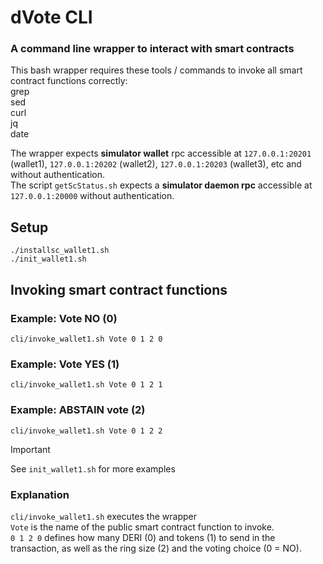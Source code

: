 # dVote CLI
### A command line wrapper to interact with smart contracts

This bash wrapper requires these tools / commands to invoke all smart contract functions correctly:<br>
grep<br>
sed<br>
curl<br>
jq<br>
date<br>

The wrapper expects **simulator wallet** rpc accessible at `127.0.0.1:20201` (wallet1), `127.0.0.1:20202` (wallet2), `127.0.0.1:20203` (wallet3), etc and without authentication.<br>
The script `getScStatus.sh` expects a **simulator daemon rpc** accessible at `127.0.0.1:20000` without authentication.

## Setup

`./installsc_wallet1.sh`<br>
`./init_wallet1.sh`

## Invoking smart contract functions

### Example: Vote NO (0)
`cli/invoke_wallet1.sh Vote 0 1 2 0`

### Example: Vote YES (1)
`cli/invoke_wallet1.sh Vote 0 1 2 1`

### Example: ABSTAIN vote (2)
`cli/invoke_wallet1.sh Vote 0 1 2 2`

> [!IMPORTANT]
> See `init_wallet1.sh` for more examples<br>

### Explanation
`cli/invoke_wallet1.sh` executes the wrapper<br>
`Vote` is the name of the public smart contract function to invoke.<br>
`0 1 2 0` defines how many DERI (0) and tokens (1) to send in the transaction, as well as the ring size (2) and the voting choice (0 = NO).<br>